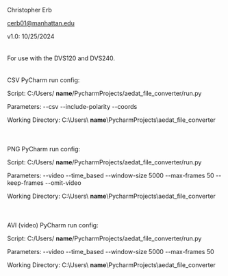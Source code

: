 Christopher Erb

cerb01@manhattan.edu

v1.0: 10/25/2024
<br />
<br />
<br />
For use with the DVS120 and DVS240.
<br />
<br />
<br />
CSV PyCharm run config:

Script: C:/Users/ **name**/PycharmProjects/aedat_file_converter/run.py

Parameters: --csv --include-polarity --coords

Working Directory: C:\Users\ **name**\PycharmProjects\aedat_file_converter
<br />
<br />
<br />
<br />
PNG PyCharm run config:

Script: C:/Users/ **name**/PycharmProjects/aedat_file_converter/run.py

Parameters: --video --time_based --window-size 5000 --max-frames 50 --keep-frames --omit-video

Working Directory: C:\Users\ **name**\PycharmProjects\aedat_file_converter
<br />
<br />
<br />
<br />
AVI (video) PyCharm run config:

Script: C:/Users/ **name**/PycharmProjects/aedat_file_converter/run.py

Parameters: --video --time_based --window-size 5000 --max-frames 50

Working Directory: C:\Users\ **name**\PycharmProjects\aedat_file_converter

